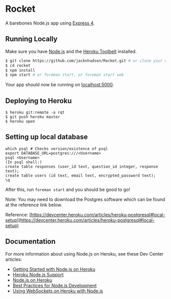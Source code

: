# Rocket

A barebones Node.js app using [Express 4](http://expressjs.com/).

## Running Locally

Make sure you have [Node.js](http://nodejs.org/) and the [Heroku Toolbelt](https://toolbelt.heroku.com/) installed.

```sh
$ git clone https://github.com/jacknhudson/Rocket.git # or clone your own fork
$ cd rocket
$ npm install
$ npm start # or foreman start, or foreman start web
```

Your app should now be running on [localhost:5000](http://localhost:5000/).

## Deploying to Heroku

```
$ heroku git:remote -a rqt
$ git push heroku master
$ heroku open
```

## Setting up local database

```
which psql # Checks version/existence of psql
export DATABASE_URL=postgres:///<Username>
psql <Username>
(In psql shell:) 
create table responses (user_id text, question_id integer, response text);
create table users (id text, email text, encrypted_password text);
\q
```

After this, run `foreman start` and you should be good to go!

Note: You may need to download the Postgres software which can be found at the reference link below.

Reference: [https://devcenter.heroku.com/articles/heroku-postgresql#local-setup](https://devcenter.heroku.com/articles/heroku-postgresql#local-setup)

## Documentation

For more information about using Node.js on Heroku, see these Dev Center articles:

- [Getting Started with Node.js on Heroku](https://devcenter.heroku.com/articles/getting-started-with-nodejs)
- [Heroku Node.js Support](https://devcenter.heroku.com/articles/nodejs-support)
- [Node.js on Heroku](https://devcenter.heroku.com/categories/nodejs)
- [Best Practices for Node.js Development](https://devcenter.heroku.com/articles/node-best-practices)
- [Using WebSockets on Heroku with Node.js](https://devcenter.heroku.com/articles/node-websockets)
